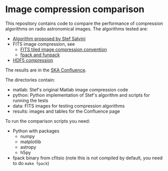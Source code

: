 # Image compression comparison

This repository contains code to compare the performance of
compression algorithms on radio astronomical images.  The algorithms
tested are:

* [Algorithm proposed by Stef Salvini][1]
* FITS image compression, see
  - [FITS tiled image compression convention][2]
  - [fpack and funpack][3]
* [HDF5 compression][4]

The results are in the [SKA Confluence][5].

The directories contain:

* matlab: Stef's original Matlab image compression code
* python: Python implementation of Stef's algorithm and scripts for
  running the tests
* data: FITS images for testing compression algorithms
* results: images and tables for the Confluence page

To run the comparison scripts you need:

* Python with packages
  - numpy
  - matplotlib
  - astropy
  - h5py
* fpack binary from cfitsio (note this is not compiled by default, you
  need to do `make fpack`)

[1]: https://drive.google.com/drive/folders/1JcTRUYsU7px1KMBUgq0H3z9H9Uza9Fro
[2]: https://fits.gsfc.nasa.gov/registry/tilecompression.html
[3]: https://heasarc.gsfc.nasa.gov/fitsio/fpack/
[4]: https://portal.hdfgroup.org/display/HDF5/HDF5
[5]: https://confluence.skatelescope.org/display/SE/Comparison+of+image+compression+methods
